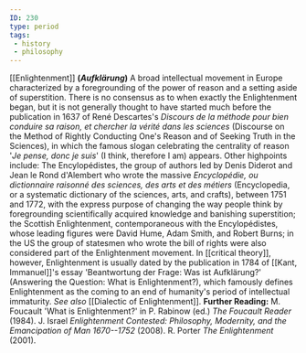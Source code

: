```yaml
---
ID: 230
type: period
tags: 
 - history
 - philosophy
---
```


[[Enlightenment]]
**(*Aufklärung*)** A broad intellectual movement in Europe characterized
by a foregrounding of the power of reason and a setting aside of
superstition. There is no consensus as to when exactly the Enlightenment
began, but it is not generally thought to have started much before the
publication in 1637 of René Descartes's *Discours de la méthode pour
bien conduire sa raison, et chercher la vérité dans les sciences*
(Discourse on the Method of Rightly Conducting One's Reason and of
Seeking Truth in the Sciences), in which the famous slogan celebrating
the centrality of reason '*Je pense, donc je suis*' (I think, therefore
I am) appears. Other highpoints include: The Encylopédistes, the group
of authors led by Denis Diderot and Jean le Rond d'Alembert who wrote
the massive *Encyclopédie, ou dictionnaire raisonné des sciences, des
arts et des métiers* (Encyclopedia, or a systematic dictionary of the
sciences, arts, and crafts), between 1751 and 1772, with the express
purpose of changing the way people think by foregrounding scientifically
acquired knowledge and banishing superstition; the Scottish
Enlightenment, contemporaneous with the Encylopédistes, whose leading
figures were David Hume, Adam Smith, and Robert Burns; in the US the
group of statesmen who wrote the bill of rights were also considered
part of the Enlightenment movement. In [[critical theory]], however,
Enlightenment is usually dated by the publication in 1784 of [[Kant, Immanuel]]'s essay 'Beantwortung
der Frage: Was ist Aufklärung?' (Answering the Question: What is
Enlightenment?), which famously defines Enlightenment as the coming to
an end of humanity's period of intellectual immaturity. *See also*
[[Dialectic of Enlightenment]].
**Further Reading:** M. Foucault 'What is Enlightenment?' in P. Rabinow
(ed.) *The Foucault Reader* (1984).
J. Israel *Enlightenment Contested: Philosophy, Modernity, and the
Emancipation of Man 1670--1752* (2008).
R. Porter *The Enlightenment* (2001).
